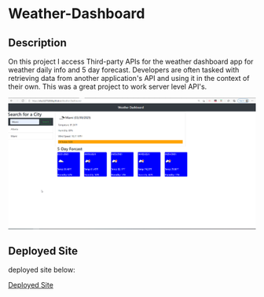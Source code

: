 # Weather-Dashboard

## Description
On this project I access Third-party APIs for the weather dashboard app for weather daily info and 5 day forecast. Developers are often tasked with retrieving data from another application's API and using it in the context of their own. This was a great project to work server level API's.

![Portfolio Site](./assets/images/weatherdashboard.png)

## Deployed Site
deployed site below:

[Deployed Site](https://eloy522752868.github.io/weather-dashboard/)